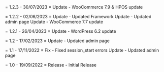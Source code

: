 = 1.2.3 - 30/07/2023 =
Update - WooCommerce 7.9 &amp; HPOS update

= 1.2.2 - 02/06/2023 =
Update - Updated Framework
Update - Updated admin page
Update - WooCommerce 7.7 update

= 1.2.1 - 26/04/2023 =
Update - WordPress 6.2 update

= 1.2 - 17/02/2023 =
Update - Updated admin page

= 1.1 - 17/11/2022 =
Fix - Fixed session_start errors
Update - Updated admin page

= 1.0 - 19/09/2022 =
Release - Initial Release